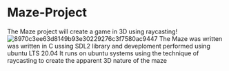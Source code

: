# Maze-Project
The Maze project will create a game in 3D using raycasting!
![8970c3ee63d8149b93e30229276c3f7580ac9447](https://github.com/lenny1-ux/Maze-Project/assets/111270360/d2d36989-ba39-41f0-bba8-8c24aa0981ca)
The Maze was written was written in C ussing SDL2 library and deveploment performed using ubuntu LTS 20.04
It runs on ubuntu systems using the technique of raycasting to create the apparent 3D nature of the maze
